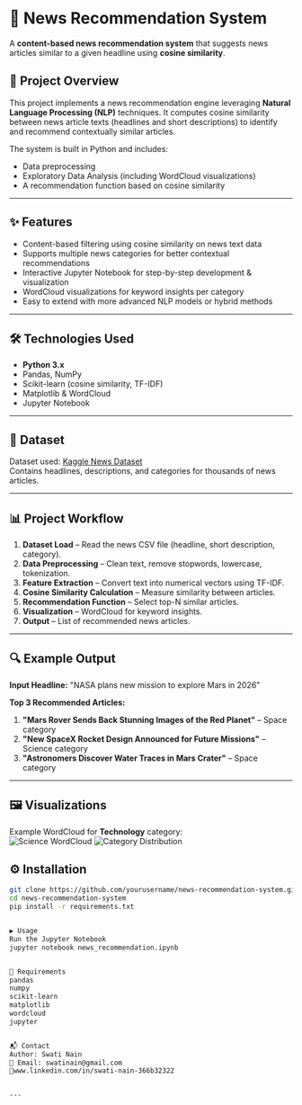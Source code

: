 # 📰 News Recommendation System

A **content-based news recommendation system** that suggests news articles similar to a given headline using **cosine similarity**.

## 📌 Project Overview
This project implements a news recommendation engine leveraging **Natural Language Processing (NLP)** techniques. It computes cosine similarity between news article texts (headlines and short descriptions) to identify and recommend contextually similar articles.

The system is built in Python and includes:
- Data preprocessing
- Exploratory Data Analysis (including WordCloud visualizations)
- A recommendation function based on cosine similarity

---

## ✨ Features
- Content-based filtering using cosine similarity on news text data  
- Supports multiple news categories for better contextual recommendations  
- Interactive Jupyter Notebook for step-by-step development & visualization  
- WordCloud visualizations for keyword insights per category  
- Easy to extend with more advanced NLP models or hybrid methods  

---

## 🛠 Technologies Used
- **Python 3.x**
- Pandas, NumPy  
- Scikit-learn (cosine similarity, TF-IDF)  
- Matplotlib & WordCloud  
- Jupyter Notebook  

---

## 📂 Dataset
Dataset used: [Kaggle News Dataset](https://www.kaggle.com/)  
Contains headlines, descriptions, and categories for thousands of news articles.

---

## 📊 Project Workflow

1. **Dataset Load** – Read the news CSV file (headline, short description, category).
2. **Data Preprocessing** – Clean text, remove stopwords, lowercase, tokenization.
3. **Feature Extraction** – Convert text into numerical vectors using TF-IDF.
4. **Cosine Similarity Calculation** – Measure similarity between articles.
5. **Recommendation Function** – Select top-N similar articles.
6. **Visualization** – WordCloud for keyword insights.
7. **Output** – List of recommended news articles.



---

## 🔍 Example Output 

**Input Headline:** "NASA plans new mission to explore Mars in 2026"

**Top 3 Recommended Articles:**
1. **"Mars Rover Sends Back Stunning Images of the Red Planet"** – Space category
2. **"New SpaceX Rocket Design Announced for Future Missions"** – Science category
3. **"Astronomers Discover Water Traces in Mars Crater"** – Space category

---

## 🖼 Visualizations
Example WordCloud for **Technology** category:  
![Science WordCloud](images/science_wordcloud.png)
![Category Distribution](images/category_distribution.png)


## ⚙️ Installation
```bash
git clone https://github.com/yourusername/news-recommendation-system.git
cd news-recommendation-system
pip install -r requirements.txt


▶️ Usage
Run the Jupyter Notebook
jupyter notebook news_recommendation.ipynb


📄 Requirements
pandas
numpy
scikit-learn
matplotlib
wordcloud
jupyter


📬 Contact
Author: Swati Nain
📧 Email: swatinain@gmail.com
🔗www.linkedin.com/in/swati-nain-366b32322


---




